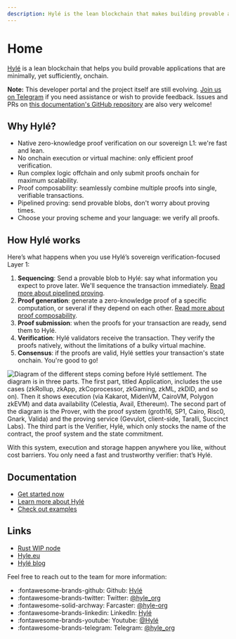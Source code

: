 ```yaml
---
description: Hylé is the lean blockchain that makes building provable apps easy. This is your developer documentation.
---
```


# Home

[Hylé](https://hyle.eu/) is a lean blockchain that helps you build provable applications that are minimally, yet sufficiently, onchain.

**Note:** This developer portal and the project itself are still evolving. [Join us on Telegram](https://t.me/hyle_org) if you need assistance or wish to provide feedback. Issues and PRs on [this documentation's GitHub repository](https://github.com/Hyle-org/devhub-hyle) are also very welcome!

## Why Hylé?

- Native zero-knowledge proof verification on our sovereign L1: we're fast and lean.
- No onchain execution or virtual machine: only efficient proof verification.
- Run complex logic offchain and only submit proofs onchain for maximum scalability.
- Proof composability: seamlessly combine multiple proofs into single, verifiable transactions.
- Pipelined proving: send provable blobs, don't worry about proving times.
- Choose your proving scheme and your language: we verify all proofs.

## How Hylé works

Here’s what happens when you use Hylé’s sovereign verification-focused Layer 1:

1. **Sequencing**: Send a provable blob to Hylé: say what information you expect to prove later. We'll sequence the transaction immediately. [Read more about pipelined proving](https://blog.hyle.eu/an-introduction-to-delayed-proving/).
1. **Proof generation**: generate a zero-knowledge proof of a specific computation, or several if they depend on each other. [Read more about proof composability](https://blog.hyle.eu/proof-composability-on-hyle/).
1. **Proof submission**: when the proofs for your transaction are ready, send them to Hylé.
1. **Verification**: Hylé validators receive the transaction. They verify the proofs natively, without the limitations of a bulky virtual machine.
1. **Consensus**: if the proofs are valid, Hylé settles your transaction's state onchain. You're good to go!

![Diagram of the different steps coming before Hylé settlement. The diagram is in three parts. The first part, titled Application, includes the use cases (zkRollup, zkApp, zkCoprocessor, zkGaming, zkML, zkDID, and so on). Then it shows execution (via Kakarot, MidenVM, CairoVM, Polygon zkEVM) and data availability (Celestia, Avail, Ethereum). The second part of the diagram is the Prover, with the proof system (groth16, SP1, Cairo, Risc0, Gnark, Valida) and the proving service (Gevulot, client-side, Taralli, Succinct Labs). The third part is the Verifier, Hylé, which only stocks the name of the contract, the proof system and the state commitment.](./assets/img/main-diagram-large-detailed.png)

With this system, execution and storage happen anywhere you like, without cost barriers. You only need a fast and trustworthy verifier: that’s Hylé.

## Documentation

- [Get started now](developers/getting-started/index.md)
- [Learn more about Hylé](developers/general-doc/index.md)
- [Check out examples](developers/examples/index.md)

## Links

- [Rust WIP node](http://github.com/hyle-org/hyle)
- [Hyle.eu](https://hyle.eu)
- [Hylé blog](https://blog.hyle.eu)

Feel free to reach out to the team for more information:

- :fontawesome-brands-github: Github: [Hylé](https://github.com/Hyle-org)
- :fontawesome-brands-twitter: Twitter: [@hyle_org](https://x.com/hyle_org)
- :fontawesome-solid-archway: Farcaster: [@hyle-org](https://warpcast.com/hyle-org)
- :fontawesome-brands-linkedin: LinkedIn: [Hylé](https://www.linkedin.com/company/hyl-/)
- :fontawesome-brands-youtube: Youtube: [@Hylé](https://www.youtube.com/@Hyl%C3%A9-org)
- :fontawesome-brands-telegram: Telegram: [@hyle_org](https://t.me/hyle_org)
